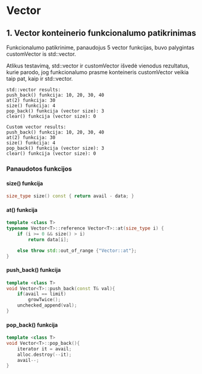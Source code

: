 # Vector
## 1. Vector konteinerio funkcionalumo patikrinimas ##

Funkcionalumo patikrinime, panaudojus 5 vector funkcijas, buvo palygintas customVector is std::vector.

Atlikus testavimą, std::vector ir customVector išvedė vienodus rezultatus, kurie parodo, jog funkcionalumo prasme konteineris customVector veikia taip pat, kaip ir std::vector.

```
std::vector results:
push_back() funkcija: 10, 20, 30, 40
at(2) funkcija: 30
size() funkcija: 4
pop_back() funkcija (vector size): 3
clear() funkcija (vector size): 0

Custom vector results:
push_back() funkcija: 10, 20, 30, 40
at(2) funkcija: 30
size() funkcija: 4
pop_back() funkcija (vector size): 3
clear() funkcija (vector size): 0 
```
### Panaudotos funkcijos ###

#### size() funkcija ####

```cpp
size_type size() const { return avail - data; }
```

#### at() funkcija ####

```cpp
template <class T>
typename Vector<T>::reference Vector<T>::at(size_type i) {
    if (i >= 0 && size() > i)
        return data[i];

    else throw std::out_of_range {"Vector::at"};
}
```



#### push_back() funkcija ####

```cpp
template <class T>
void Vector<T>::push_back(const T& val){
    if(avail == limit)
        growTwice();
    unchecked_append(val);
}
```



#### pop_back() funkcija ####

```cpp
template <class T>
void Vector<T>::pop_back(){
    iterator it = avail;
    alloc.destroy(--it);
    avail--;
}
```
